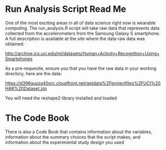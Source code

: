 ﻿Run Analysis Script Read Me
===========

One of the most exciting areas in all of data science right now is wearable computing. The run_analysis.R script will take raw data that represents data collected from the accelerometers from the Samsung Galaxy S smartphone. A full description is available at the site where the data raw data was obtained: 

http://archive.ics.uci.edu/ml/datasets/Human+Activity+Recognition+Using+Smartphones 

As a pre-requesite, ensure you that you have the raw data in your working directory, here are the data: 

https://d396qusza40orc.cloudfront.net/getdata%2Fprojectfiles%2FUCI%20HAR%20Dataset.zip 

You will need the reshape2 library installed and loaded

The Code Book
====================

There is also a Code Book that contains information about the variables, information about the summary choices that the script makes, and information about the experimental study design you used
